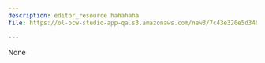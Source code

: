 ```yaml
---
description: editor_resource hahahaha
file: https://ol-ocw-studio-app-qa.s3.amazonaws.com/new3/7c43e320e5d346fb9e25be643b70aa7a_37306349bc8a456bba3306be15805fae_fake.csv

---
```

None